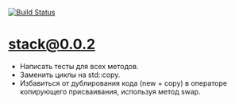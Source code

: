 [![Build Status](https://travis-ci.org/elinagabitova/stack_example.svg?branch=master)](https://travis-ci.org/elinagabitova/stack_example)

# stack@0.0.2

- Написать тесты для всех методов.
- Заменить циклы на std::copy. 
- Избавиться от дублирования кода (new + copy) в операторе копирующего присваивания, используя метод swap.
